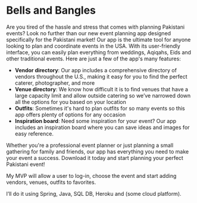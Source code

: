 # Bells and Bangles

Are you tired of the hassle and stress that comes with planning Pakistani events? Look no further than our new event planning app designed specifically for the Pakistani market!
Our app is the ultimate tool for anyone looking to plan and coordinate events in the USA. With its user-friendly interface, you can easily plan everything from weddings, Aqiqahs, Eids and other traditional events. Here are just a few of the app's many features:

- **Vendor directory**: Our app includes a comprehensive directory of vendors throughout the U.S., making it easy for you to find the perfect caterer, photographer, and more
- **Venue directory**: We know how difficult it is to find venues that have a large capacity limit and allow outside catering so we’ve narrowed down all the options for you based on your location
- **Outfits**: Sometimes it's hard to plan outfits for so many events so this app offers plenty of options for any occasion
- **Inspiration board**: Need some inspiration for your event? Our app includes an inspiration board where you can save ideas and images for easy reference.

Whether you're a professional event planner or just planning a small gathering for family and friends, our app has everything you need to make your event a success. Download it today and start planning your perfect Pakistani event!

My MVP will allow a user to log-in, choose the event and start adding vendors, venues, outfits to favorites.

I’ll do it using Spring, Java, SQL DB, Heroku and (some cloud platform).
